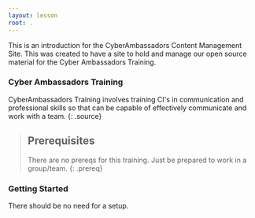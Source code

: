 ```yaml
---
layout: lesson
root: .
---
```


This is an introduction for the CyberAmbassadors Content Management Site. This was created to have a site to hold and manage our open source material for the Cyber Ambassadors Training.

### Cyber Ambassadors Training
CyberAmbassadors Training involves training CI's in communication and professional skills so that can be capable of effectively communicate and work with a team.
{: .source}


> ## Prerequisites
> There are no prereqs for this training. Just be prepared to work in a group/team.
>{: .prereq}

### Getting Started
There should be no need for a setup.
